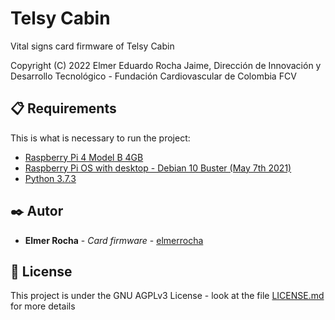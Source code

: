 # **Telsy Cabin**
Vital signs card firmware of Telsy Cabin

Copyright (C) 2022  Elmer Eduardo Rocha Jaime, Dirección de Innovación y Desarrollo Tecnológico - Fundación Cardiovascular de Colombia FCV

## **📋 Requirements**
This is what is necessary to run the project:
- [Raspberry Pi 4 Model B 4GB](https://www.raspberrypi.com/products/raspberry-pi-4-model-b/)
- [Raspberry Pi OS with desktop - Debian 10 Buster (May 7th 2021)](https://downloads.raspberrypi.org/raspios_armhf/images/raspios_armhf-2021-05-28/)
- [Python 3.7.3](https://www.python.org/downloads/release/python-373/)

## **✒️ Autor**
* **Elmer Rocha** - *Card firmware* - [elmerrocha](https://github.com/elmerrocha)

## **📄 License**
This project is under the GNU AGPLv3 License - look at the file [LICENSE.md](LICENSE.md) for more details